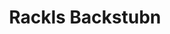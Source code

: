 ---
title: "Rackls Backstubn"
url: /muenchen/rackls-backstubn-steinkirchner-strasse/
shop: Bäckerei
---